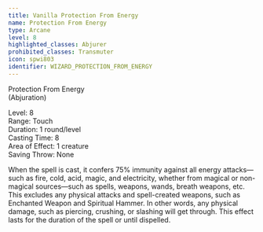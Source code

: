 ```yaml
---
title: Vanilla Protection From Energy
name: Protection From Energy
type: Arcane
level: 8
highlighted_classes: Abjurer
prohibited_classes: Transmuter
icon: spwi803
identifier: WIZARD_PROTECTION_FROM_ENERGY
---
```

Protection From Energy  
(Abjuration)  
  
Level: 8  
Range: Touch  
Duration: 1 round/level  
Casting Time: 8  
Area of Effect: 1 creature  
Saving Throw: None  
  
When the spell is cast, it confers 75% immunity against all energy attacks—such as fire, cold, acid, magic, and electricity, whether from magical or non-magical sources—such as spells, weapons, wands, breath weapons, etc. This excludes any physical attacks and spell-created weapons, such as Enchanted Weapon and Spiritual Hammer. In other words, any physical damage, such as piercing, crushing, or slashing will get through. This effect lasts for the duration of the spell or until dispelled.  
